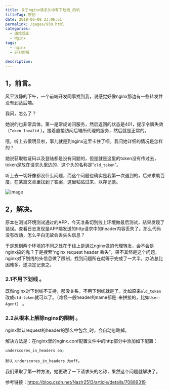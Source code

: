 ```yaml
---
title: 关于nginx请求头中有下划线_的坑
titleTag: 原创
date: 2018-06-08 23:06:51
permalink: /pages/930.html
categories: 
  - 运维观止
  - Nginx
tags: 
  - nginx
  - 迎刃而解

description: 
---
```


## 1，前言。

风平浪静的下午，一个前端开发同事找到我，说感觉好像nginx那边有一些转发并没有到达后端。

我问，怎么了？

她说的也非常具体，第一是常规访问服务，然后返回的状态是401，提示令牌失效（`Token Invalid` ）。接着直接访问后端所代理的服务，然后就是正常的。

哦，听上去很明显啦，事儿就是到nginx这里卡住了呗。我问她详细的情况是怎样的？

她说获取验证码以及登陆都是没有问题的，但是就是这里的token没有传过去，token是放在请求头里边的，这个头的名称是“`old_token`”。

听上去一切好像都没什么问题，而这个问题也确实是我第一次遇到的，后来求助百度，在某篇文章里找到了答案，这里粘贴过来，以存记录。

![image](http://t.eryajf.net/imgs/2021/09/de6d2228a3d8cc36.jpg)

## 2，解决。

原本在测试环境测试通过的APP，今天准备切到线上环境做最后测试，结果发现了错误。查看日志发现是APP端发送的http请求中的header内容丢失了。那么代码没有改动，怎么平白无故会丢失头信息？



于是想到两个环境的不同之处在于线上是通过nginx做的代理转发，会不会是nginx搞的鬼？于是搜索“nginx request header 丢失”，果不其然是这个问题，nginx对下划线的头信息做了限制，找到问题所在就等于完成了一大半，办法总比困难多。遂决定记录之。

### 2.1不用下划线 。

既然nginx对下划线不支持，那没关系，不用下划线就是了。比如原来`old_token`改成`old-token`就可以了。（难怪一般header的name都是`-`来拼接的，比如`User-Agent`） 。

### 2.2从根本上解除nginx的限制 。

nginx默认request的header的那么中包含`_`时，会自动忽略掉。

解决方法是：在nginx里的nginx.conf配置文件中的http部分中添加如下配置：

```sh
underscores_in_headers on;
```

`默认 underscores_in_headers 为off`。

我们采取了第一种方法，她更改了一下请求头的名称，果然这个问题就解决了。

参考链接：https://blog.csdn.net/Nazir2513/article/details/70889319
